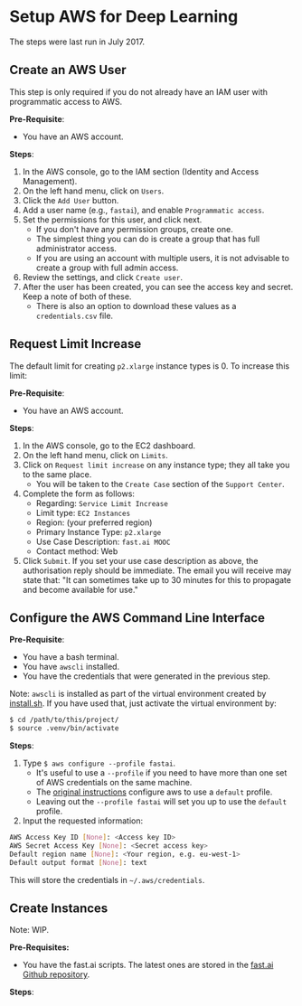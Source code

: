 # Setup AWS for Deep Learning

The steps were last run in July 2017.

## Create an AWS User

This step is only required if you do not already have an IAM user with programmatic access to AWS.

**Pre-Requisite**:
* You have an AWS account.

**Steps**:
1. In the AWS console, go to the IAM section (Identity and Access Management).
2. On the left hand menu, click on `Users`.
3. Click the `Add User` button.
4. Add a user name (e.g., `fastai`), and enable `Programmatic access`.
5. Set the permissions for this user, and click next.
    * If you don't have any permission groups, create one.
    * The simplest thing you can do is create a group that has full administrator access.
    * If you are using an account with multiple users, it is not advisable to create a group with full admin access.
6. Review the settings, and click `Create user`.
7. After the user has been created, you can see the access key and secret. Keep a note of both of these.
    * There is also an option to download these values as a `credentials.csv` file.

## Request Limit Increase

The default limit for creating `p2.xlarge` instance types is 0. To increase this limit:

**Pre-Requisite**:
* You have an AWS account.

**Steps**:
1. In the AWS console, go to the EC2 dashboard.
2. On the left hand menu, click on `Limits`.
3. Click on `Request limit increase` on any instance type; they all take you to the same place.
    * You will be taken to the `Create Case` section of the `Support Center`.
4. Complete the form as follows:
    * Regarding: `Service Limit Increase`
    * Limit type: `EC2 Instances`
    * Region: (your preferred region)
    * Primary Instance Type: `p2.xlarge`
    * Use Case Description: `fast.ai MOOC`
    * Contact method: Web
5. Click `Submit`. If you set your use case description as above, the authorisation reply should be immediate. The email you will receive may state that: "It can sometimes take up to 30 minutes for this to propagate and become available for use."
    
## Configure the AWS Command Line Interface

**Pre-Requisite**:
* You have a bash terminal.
* You have `awscli` installed.
* You have the credentials that were generated in the previous step.

Note: `awscli` is installed as part of the virtual environment created by [install.sh](../install.sh). If you have used that, just activate the virtual environment by:

```bash
$ cd /path/to/this/project/
$ source .venv/bin/activate
```

**Steps**:
1. Type `$ aws configure --profile fastai`.
    * It's useful to use a `--profile` if you need to have more than one set of AWS credentials on the same machine.
    * The [original instructions](http://wiki.fast.ai/index.php/AWS_install) configure aws to use a `default` profile.
    * Leaving out the `--profile fastai` will set you up to use the `default` profile.
2. Input the requested information:

```bash
AWS Access Key ID [None]: <Access key ID>        
AWS Secret Access Key [None]: <Secret access key>
Default region name [None]: <Your region, e.g. eu-west-1>
Default output format [None]: text
``` 

This will store the credentials in `~/.aws/credentials`.

## Create Instances

Note: WIP.

**Pre-Requisites:**
* You have the fast.ai scripts. The latest ones are stored in the [fast.ai Github repository](https://github.com/fastai/courses/tree/master/setup).

**Steps**:
